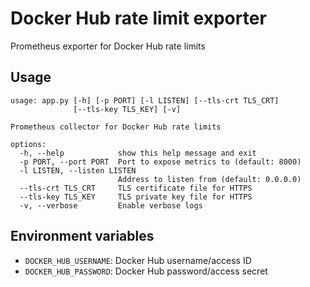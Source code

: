 Docker Hub rate limit exporter
==============================

Prometheus exporter for Docker Hub rate limits

Usage
-----
```
usage: app.py [-h] [-p PORT] [-l LISTEN] [--tls-crt TLS_CRT]
              [--tls-key TLS_KEY] [-v]

Prometheus collector for Docker Hub rate limits

options:
  -h, --help            show this help message and exit
  -p PORT, --port PORT  Port to expose metrics to (default: 8000)
  -l LISTEN, --listen LISTEN
                        Address to listen from (default: 0.0.0.0)
  --tls-crt TLS_CRT     TLS certificate file for HTTPS
  --tls-key TLS_KEY     TLS private key file for HTTPS
  -v, --verbose         Enable verbose logs
```

Environment variables
---------
* `DOCKER_HUB_USERNAME`: Docker Hub username/access ID
* `DOCKER_HUB_PASSWORD`: Docker Hub password/access secret
